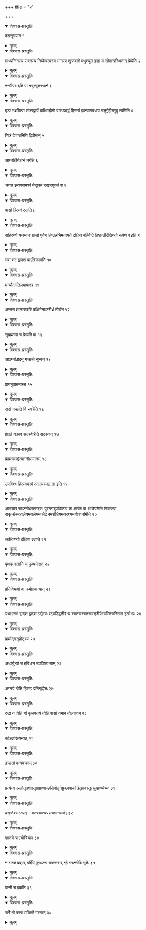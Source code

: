 +++
title = "२"

+++


<details open><summary>विश्वास-प्रस्तुतिः</summary>

दशसून्नयति १
</details>

<details><summary>मूलम्</summary>

दशसून्नयति १
</details>


<details open><summary>विश्वास-प्रस्तुतिः</summary>

माध्यन्दिनस्य सवनस्य निष्केवल्यस्य भागस्य शुक्रवतो मधुश्चुत इन्द्रा य सोमान्प्रस्थितान् प्रेष्येति २
</details>

<details><summary>मूलम्</summary>

माध्यन्दिनस्य सवनस्य निष्केवल्यस्य भागस्य शुक्रवतो मधुश्चुत इन्द्रा य सोमान्प्रस्थितान् प्रेष्येति २
</details>


<details open><summary>विश्वास-प्रस्तुतिः</summary>

मन्थीवत इति वा मधुश्चुतस्थाने ३
</details>

<details><summary>मूलम्</summary>

मन्थीवत इति वा मधुश्चुतस्थाने ३
</details>


<details open><summary>विश्वास-प्रस्तुतिः</summary>

इडां भक्षयित्वा शालाद्वार्ये दाक्षिणहोमो वासःप्रबद्धं हिरण्यं हवन्यामवधाय चतुर्गृहीतमुदु त्यमिति ४
</details>

<details><summary>मूलम्</summary>

इडां भक्षयित्वा शालाद्वार्ये दाक्षिणहोमो वासःप्रबद्धं हिरण्यं हवन्यामवधाय चतुर्गृहीतमुदु त्यमिति ४
</details>


<details open><summary>विश्वास-प्रस्तुतिः</summary>

चित्रं देवानामिति द्वितीयाम् ५
</details>

<details><summary>मूलम्</summary>

चित्रं देवानामिति द्वितीयाम् ५
</details>


<details open><summary>विश्वास-प्रस्तुतिः</summary>

आग्नीध्रीयेऽग्ने नयेति ६
</details>

<details><summary>मूलम्</summary>

आग्नीध्रीयेऽग्ने नयेति ६
</details>


<details open><summary>विश्वास-प्रस्तुतिः</summary>

अयन्न इत्यपरामश्वं चेद्युक्तं दद्यादयुक्तं वा ७
</details>

<details><summary>मूलम्</summary>

अयन्न इत्यपरामश्वं चेद्युक्तं दद्यादयुक्तं वा ७
</details>


<details open><summary>विश्वास-प्रस्तुतिः</summary>

वासो हिरण्यं ददाति ८
</details>

<details><summary>मूलम्</summary>

वासो हिरण्यं ददाति ८
</details>


<details open><summary>विश्वास-प्रस्तुतिः</summary>

सहिरण्यो यजमानः शालां पूर्वेण तिष्ठन्नभिमन्त्रयते दक्षिणा बहिर्वेदि तिष्ठन्तीर्दक्षिणतो रूपेण व इति ९
</details>

<details><summary>मूलम्</summary>

सहिरण्यो यजमानः शालां पूर्वेण तिष्ठन्नभिमन्त्रयते दक्षिणा बहिर्वेदि तिष्ठन्तीर्दक्षिणतो रूपेण व इति ९
</details>


<details open><summary>विश्वास-प्रस्तुतिः</summary>

गवां शतं द्वादशं वाऽतिक्रामति १०
</details>

<details><summary>मूलम्</summary>

गवां शतं द्वादशं वाऽतिक्रामति १०
</details>


<details open><summary>विश्वास-प्रस्तुतिः</summary>

मन्थौदनतिलमाषाश्च ११
</details>

<details><summary>मूलम्</summary>

मन्थौदनतिलमाषाश्च ११
</details>


<details open><summary>विश्वास-प्रस्तुतिः</summary>

अन्तरा शालासदसि दक्षिणेनाऽग्नीध्रं तीर्थेन १२
</details>

<details><summary>मूलम्</summary>

अन्तरा शालासदसि दक्षिणेनाऽग्नीध्रं तीर्थेन १२
</details>


<details open><summary>विश्वास-प्रस्तुतिः</summary>

सुब्रह्मण्यां च प्रेष्यति वा १३
</details>

<details><summary>मूलम्</summary>

सुब्रह्मण्यां च प्रेष्यति वा १३
</details>


<details open><summary>विश्वास-प्रस्तुतिः</summary>

आऽग्नीध्रादनु गच्छति सुन्वन् १४
</details>

<details><summary>मूलम्</summary>

आऽग्नीध्रादनु गच्छति सुन्वन् १४
</details>


<details open><summary>विश्वास-प्रस्तुतिः</summary>

प्रागनुवाचनाच्च १५
</details>

<details><summary>मूलम्</summary>

प्रागनुवाचनाच्च १५
</details>


<details open><summary>विश्वास-प्रस्तुतिः</summary>

सदो गच्छति वि स्वरिति १६
</details>

<details><summary>मूलम्</summary>

सदो गच्छति वि स्वरिति १६
</details>


<details open><summary>विश्वास-प्रस्तुतिः</summary>

प्रेक्षते यतस्व सदस्यैरिति सदस्यान् १७
</details>

<details><summary>मूलम्</summary>

प्रेक्षते यतस्व सदस्यैरिति सदस्यान् १७
</details>


<details open><summary>विश्वास-प्रस्तुतिः</summary>

ब्राह्मणमद्येत्याग्नीध्रगमनम् १८
</details>

<details><summary>मूलम्</summary>

ब्राह्मणमद्येत्याग्नीध्रगमनम् १८
</details>


<details open><summary>विश्वास-प्रस्तुतिः</summary>

उपविश्य हिरण्यमस्मै ददात्यस्मद्रा ता इति १९
</details>

<details><summary>मूलम्</summary>

उपविश्य हिरण्यमस्मै ददात्यस्मद्रा ता इति १९
</details>


<details open><summary>विश्वास-प्रस्तुतिः</summary>

आत्रेयाय चाऽग्नीध्रवत्सदसः पुरस्तादुपविष्टाय क आत्रेयं क आत्रेयमिति त्रिरुक्त्वा सकृच्छेषमहालेयमवालेयमकौद्रे यमशौभ्रेयमवारथ्यमगौपवनमिति २०
</details>

<details><summary>मूलम्</summary>

आत्रेयाय चाऽग्नीध्रवत्सदसः पुरस्तादुपविष्टाय क आत्रेयं क आत्रेयमिति त्रिरुक्त्वा सकृच्छेषमहालेयमवालेयमकौद्रे यमशौभ्रेयमवारथ्यमगौपवनमिति २०
</details>


<details open><summary>विश्वास-प्रस्तुतिः</summary>

ऋत्विग्भ्यो दक्षिणा ददाति २१
</details>

<details><summary>मूलम्</summary>

ऋत्विग्भ्यो दक्षिणा ददाति २१
</details>


<details open><summary>विश्वास-प्रस्तुतिः</summary>

पृथक् शतानि च पुरुषभेदात् २२
</details>

<details><summary>मूलम्</summary>

पृथक् शतानि च पुरुषभेदात् २२
</details>


<details open><summary>विश्वास-प्रस्तुतिः</summary>

प्रतिविभागो वा कर्मप्राधान्यात् २३
</details>

<details><summary>मूलम्</summary>

प्रतिविभागो वा कर्मप्राधान्यात् २३
</details>


<details open><summary>विश्वास-प्रस्तुतिः</summary>

यथाऽरम्भं द्वादश द्वादशाऽद्येभ्यः षट्षड्द्वितीयेभ्य श्चतस्रश्चतस्रस्तृतीयेभ्यस्तिस्रस्तिस्र इतरेभ्यः २४
</details>

<details><summary>मूलम्</summary>

यथाऽरम्भं द्वादश द्वादशाऽद्येभ्यः षट्षड्द्वितीयेभ्य श्चतस्रश्चतस्रस्तृतीयेभ्यस्तिस्रस्तिस्र इतरेभ्यः २४
</details>


<details open><summary>विश्वास-प्रस्तुतिः</summary>

ब्रह्मोद्गातृहोतृभ्यः २५
</details>

<details><summary>मूलम्</summary>

ब्रह्मोद्गातृहोतृभ्यः २५
</details>


<details open><summary>विश्वास-प्रस्तुतिः</summary>

अध्वर्युभ्यां च हविर्धान उपविष्टाभ्याम् २६
</details>

<details><summary>मूलम्</summary>

अध्वर्युभ्यां च हविर्धान उपविष्टाभ्याम् २६
</details>


<details open><summary>विश्वास-प्रस्तुतिः</summary>

अग्नये त्वेति हिरण्यं प्रतिगृह्णीतः २७
</details>

<details><summary>मूलम्</summary>

अग्नये त्वेति हिरण्यं प्रतिगृह्णीतः २७
</details>


<details open><summary>विश्वास-प्रस्तुतिः</summary>

रुद्रा य त्वेति गां बृहस्पतये त्वेति वासो यमाय त्वेत्यश्वम् २८
</details>

<details><summary>मूलम्</summary>

रुद्रा य त्वेति गां बृहस्पतये त्वेति वासो यमाय त्वेत्यश्वम् २८
</details>


<details open><summary>विश्वास-प्रस्तुतिः</summary>

कोऽदादित्यन्यत् २९
</details>

<details><summary>मूलम्</summary>

कोऽदादित्यन्यत् २९
</details>


<details open><summary>विश्वास-प्रस्तुतिः</summary>

इच्छतो मन्त्रवचनम् ३०
</details>

<details><summary>मूलम्</summary>

इच्छतो मन्त्रवचनम् ३०
</details>


<details open><summary>विश्वास-प्रस्तुतिः</summary>

प्रत्येत्य प्रस्तोतृप्रशास्तृब्राह्मणाच्छंसिपोतृनेष्ट्रच्छावाकोन्नेतृग्रावस्तुत्सुब्रह्मण्येभ्यः ३१
</details>

<details><summary>मूलम्</summary>

प्रत्येत्य प्रस्तोतृप्रशास्तृब्राह्मणाच्छंसिपोतृनेष्ट्रच्छावाकोन्नेतृग्रावस्तुत्सुब्रह्मण्येभ्यः ३१
</details>


<details open><summary>विश्वास-प्रस्तुतिः</summary>

प्रसृप्तेश्चाऽन्यत् । कण्वकश्यपयाचमानवर्जम् ३२
</details>

<details><summary>मूलम्</summary>

प्रसृप्तेश्चाऽन्यत् । कण्वकश्यपयाचमानवर्जम् ३२
</details>


<details open><summary>विश्वास-प्रस्तुतिः</summary>

ज्ञातये चाऽश्रोत्रियाय ३४
</details>

<details><summary>मूलम्</summary>

ज्ञातये चाऽश्रोत्रियाय ३४
</details>


<details open><summary>विश्वास-प्रस्तुतिः</summary>

न रजतं दद्याद् बर्हिषि पुराऽस्य संवत्सराद् गृहे रुदन्तीति श्रुतेः ३५
</details>

<details><summary>मूलम्</summary>

न रजतं दद्याद् बर्हिषि पुराऽस्य संवत्सराद् गृहे रुदन्तीति श्रुतेः ३५
</details>


<details open><summary>विश्वास-प्रस्तुतिः</summary>

पत्नी च ददाति ३६
</details>

<details><summary>मूलम्</summary>

पत्नी च ददाति ३६
</details>


<details open><summary>विश्वास-प्रस्तुतिः</summary>

सर्वेभ्यो दत्त्वा प्रतिहर्त्रे पश्चात् ३७
</details>

<details><summary>मूलम्</summary>

सर्वेभ्यो दत्त्वा प्रतिहर्त्रे पश्चात् ३७
</details>

